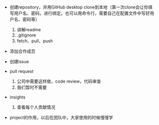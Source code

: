 - 创建repository，并用GitHub desktop clone到本地（第一次clone会让你填写用户名、密码，进行绑定。也可以用命令行，需要自己在配置文件中写好用户名、密码等）
  1. 讲解readme
  2. .gitignore
  3. fetch、pull、push

- 添加合作成员
- 创建issue
- pull request
  1. 公司中需要这样做，code review，代码审查
  2. 我们暂时不需要
- insights
  1. 查看每个人贡献情况
- project的作用，以后在团队中，大家使用的时候慢慢学